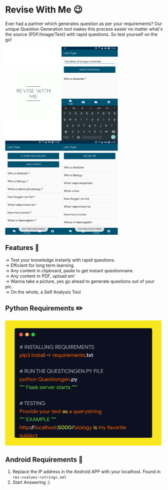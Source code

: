 # Revise With Me :wink:
Ever had a partner which generates question as per your requirements? Our unique Question Generation tool makes this process easier no matter what's the source {PDF/Image/Text} with rapid questions. So test yourself on the go!

<img align="left" width="180" height="300" src="https://github.com/capturemathan/ReviseWithMe/blob/master/Screenshots/Intro.png">
<img align="center" width="180" height="300" src="https://github.com/capturemathan/ReviseWithMe/blob/master/Screenshots/TypeQues.png">
<img align="left" width="180" height="300" src="https://github.com/capturemathan/ReviseWithMe/blob/master/Screenshots/PicQues.png">
<img align="center" width="180" height="300" src="https://github.com/capturemathan/ReviseWithMe/blob/master/Screenshots/UploadQues.png">

## Features :tada:
-> Test your knowledge instanly with rapid questions.<br />
-> Efficient for long term learning.<br />
-> Any content in clipboard, paste to get instant questionnaire.<br />
-> Any content in PDF, upload em'<br />
-> Wanna take a picture, yes go ahead to generate questions out of your pic.<br />
-> On the whole, a Self Analysis Tool <br />

## Python Requirements :pencil2:

<img width="500" height="400" src="https://github.com/capturemathan/ReviseWithMe/blob/master/Screenshots/Requirements.png" alt="Requirements">

## Android Requirements :iphone:

1. Replace the IP address in the Android APP with your localhost. Found in `res->values->strings.xml`<br />
2. Start Answering :)<br />